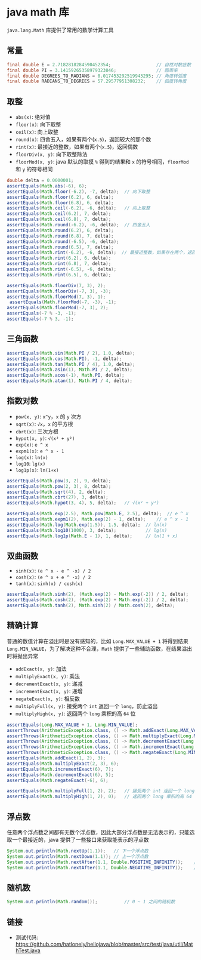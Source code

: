# java math 库

`java.lang.Math` 库提供了常用的数学计算工具

## 常量

``` java
final double E = 2.7182818284590452354;                 // 自然对数底数
final double PI = 3.14159265358979323846;               // 圆周率
final double DEGREES_TO_RADIANS = 0.017453292519943295; // 角度转弧度
final double RADIANS_TO_DEGREES = 57.29577951308232;    // 弧度转角度
```

## 取整

- `abs(x)`: 绝对值
- `floor(x)`: 向下取整
- `ceil(x)`: 向上取整
- `round(x)`: 四舍五入，如果有两个(`x.5`)，返回较大的那个数
- `rint(x)`: 最接近的整数，如果有两个(`x.5`)，返回偶数
- `floorDiv(x, y)`: 向下取整除法
- `floorMod(x, y)`: java 默认的取摸 `%` 得到的结果和 `x` 的符号相同，`floorMod` 和 `y` 的符号相同

``` java
double delta = 0.0000001;
assertEquals(Math.abs(-6), 6);
assertEquals(Math.floor(-6.2), -7, delta);  // 向下取整
assertEquals(Math.floor(6.2), 6, delta);
assertEquals(Math.floor(6.8), 6, delta);
assertEquals(Math.ceil(-6.2), -6, delta);   // 向上取整
assertEquals(Math.ceil(6.2), 7, delta);
assertEquals(Math.ceil(6.8), 7, delta);
assertEquals(Math.round(-6.2), -6, delta);  // 四舍五入
assertEquals(Math.round(6.2), 6, delta);
assertEquals(Math.round(6.8), 7, delta);
assertEquals(Math.round(-6.5), -6, delta);
assertEquals(Math.round(6.5), 7, delta);
assertEquals(Math.rint(-6.2), -6, delta);  // 最接近整数，如果存在两个，返回偶数
assertEquals(Math.rint(6.2), 6, delta);
assertEquals(Math.rint(6.8), 7, delta);
assertEquals(Math.rint(-6.5), -6, delta);
assertEquals(Math.rint(6.5), 6, delta);

assertEquals(Math.floorDiv(7, 3), 2);
assertEquals(Math.floorDiv(-7, 3), -3);
assertEquals(Math.floorMod(7, 3), 1);
 assertEquals(Math.floorMod(-7, -3), -1);
assertEquals(Math.floorMod(-7, 3), 2);
assertEquals(-7 % -3, -1);
assertEquals(-7 % 3, -1);
```

## 三角函数

``` java
assertEquals(Math.sin(Math.PI / 2), 1.0, delta);
assertEquals(Math.cos(Math.PI), -1, delta);
assertEquals(Math.tan(Math.PI / 4), 1.0, delta);
assertEquals(Math.asin(1), Math.PI / 2, delta);
assertEquals(Math.acos(-1), Math.PI, delta);
assertEquals(Math.atan(1), Math.PI / 4, delta);
```

## 指数对数

- `pow(x, y)`: `x^y`，`x` 的 `y` 次方
- `sqrt(x)`: `√x`，`x` 的平方根
- `cbrt(x)`: 三次方根
- `hypot(x, y)`: `√(x² + y²)`
- `exp(x)`: `e ^ x`
- `expm1(x)`: `e ^ x - 1`
- `log(x)`: `ln(x)`
- `log10`: `lg(x)`
- `log1p(x)`: `ln(1+x)`

``` java
assertEquals(Math.pow(3, 2), 9, delta);
assertEquals(Math.pow(2, 3), 8, delta);
assertEquals(Math.sqrt(4), 2, delta);
assertEquals(Math.cbrt(27), 3, delta);
assertEquals(Math.hypot(3, 4), 5, delta);   // √(x² + y²)

assertEquals(Math.exp(2.5), Math.pow(Math.E, 2.5), delta);  // e ^ x
assertEquals(Math.expm1(2), Math.exp(2) - 1, delta);    // e ^ x - 1
assertEquals(Math.log(Math.exp(1.5)), 1.5, delta);  // ln(x)
assertEquals(Math.log10(1000), 3, delta);           // lg(x)
assertEquals(Math.log1p(Math.E - 1), 1, delta);     // ln(1 + x)
```

## 双曲函数

- `sinh(x)`: `(e ^ x - e ^ -x) / 2`
- `cosh(x)`: `(e ^ x + e ^ -x) / 2`
- `tanh(x)`: `sinh(x) / cosh(x)`

``` java
assertEquals(Math.sinh(2), (Math.exp(2) - Math.exp(-2)) / 2, delta);    // sinh(x) = (e ^ x - e ^ -x) / 2
assertEquals(Math.cosh(2), (Math.exp(2) + Math.exp(-2)) / 2, delta);    // cosh(x) = (e ^ x + e ^ -x) / 2
assertEquals(Math.tanh(2), Math.sinh(2) / Math.cosh(2), delta);         // tanh(x) = sinh(x) / cosh(x)
```

## 精确计算

普通的数值计算在溢出时是没有感知的，比如 `Long.MAX_VALUE + 1` 将得到结果 `Long.MIN_VALUE`，为了解决这种不合理，`Math` 提供了一些辅助函数，在结果溢出时将抛出异常

- `addExact(x, y)`: 加法 
- `multiplyExact(x, y)`: 乘法 
- `decrementExact(x, y)`: 递减 
- `incrementExact(x, y)`: 递增 
- `negateExact(x, y)`: 相反数
- `multiplyFull(x, y)`: 接受两个 `int` 返回一个 `long`，防止溢出
- `multiplyHigh(x, y)`: 返回两个 `long` 乘积的高 `64` 位

``` java
assertEquals(Long.MAX_VALUE + 1, Long.MIN_VALUE);                                       // 溢出
assertThrows(ArithmeticException.class, () -> Math.addExact(Long.MAX_VALUE, 1));        // 加法溢出抛异常
assertThrows(ArithmeticException.class, () -> Math.multiplyExact(Long.MAX_VALUE, 2));   // 乘法
assertThrows(ArithmeticException.class, () -> Math.decrementExact(Long.MIN_VALUE));     // 递减
assertThrows(ArithmeticException.class, () -> Math.incrementExact(Long.MAX_VALUE));     // 递增
assertThrows(ArithmeticException.class, () -> Math.negateExact(Long.MIN_VALUE));        // 相反数
assertEquals(Math.addExact(1, 2), 3);
assertEquals(Math.multiplyExact(2, 3), 6);
assertEquals(Math.incrementExact(6), 7);
assertEquals(Math.decrementExact(6), 5);
assertEquals(Math.negateExact(-6), 6);

assertEquals(Math.multiplyFull(1, 2), 2);   // 接受两个 int 返回一个 long，防止溢出
assertEquals(Math.multiplyHigh(1, 2), 0);   // 返回两个 long 乘积的高 64 位
```

## 浮点数

任意两个浮点数之间都有无数个浮点数，因此大部分浮点数是无法表示的，只能选取一个最接近的，java 提供了一些接口来获取能表示的浮点数

``` java
System.out.println(Math.nextUp(1.1));   // 下一个浮点数
System.out.println(Math.nextDown(1.1)); // 上一个浮点数
System.out.println(Math.nextAfter(1.1, Double.POSITIVE_INFINITY));    // 下一个浮点数
System.out.println(Math.nextAfter(1.1, Double.NEGATIVE_INFINITY));    // 上一个浮点数
```

## 随机数

``` java
System.out.println(Math.random());          // 0 ~ 1 之间的随机数
```

## 链接

- 测试代码: <https://github.com/hatlonely/hellojava/blob/master/src/test/java/util/MathTest.java>
